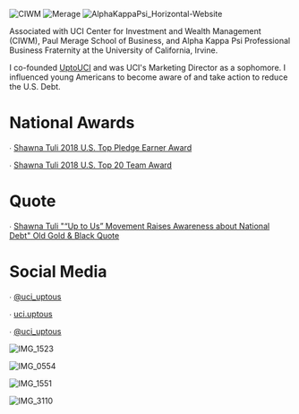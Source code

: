 ![CIWM](https://user-images.githubusercontent.com/19508013/165816069-482e371c-62f4-40d1-84bd-e127d8effee2.jpeg) 
![Merage](https://user-images.githubusercontent.com/19508013/165828651-fb0eb979-2623-4c65-a7d0-59dd0783c1ab.png)
![AlphaKappaPsi_Horizontal-Website](https://user-images.githubusercontent.com/19508013/165828670-e7e49f36-39ad-4b5a-a1d0-0f1b9b409618.png)

Associated with UCI Center for Investment and Wealth Management (CIWM), Paul Merage School of Business, and Alpha Kappa Psi Professional Business Fraternity at the University of California, Irvine. 

I co-founded [UptoUCI](https://www.instagram.com/uci.uptous/) and was UCI's Marketing Director as a sophomore. I influenced young Americans to become aware of and take action to reduce the U.S. Debt.

# National Awards
∙ [Shawna Tuli 2018 U.S. Top Pledge Earner Award](https://www.youracclaim.com/badges/e660888b-82cf-4037-9d9d-c98c06cacdec) 

∙ [Shawna Tuli 2018 U.S. Top 20 Team Award](https://www.youracclaim.com/badges/394c1643-1353-4cae-be98-bcb3cf066f04)

# Quote
∙ [Shawna Tuli "“Up to Us” Movement Raises Awareness about National Debt" Old Gold & Black Quote](https://wfuogb.com/5022/news/up-to-us-movement-raises-awareness-about-national-debt/)

# Social Media
∙ [@uci_uptous](https://twitter.com/uci_uptous)

∙ [uci.uptous](https://www.instagram.com/uci.uptous/)

∙ [@uci_uptous](https://www.facebook.com/uci.uptous)

![IMG_1523](https://user-images.githubusercontent.com/19508013/113177014-efc1a500-9201-11eb-8389-9a99f8ecb9e8.jpeg)

![IMG_0554](https://user-images.githubusercontent.com/19508013/111695103-f1e23780-87ef-11eb-89b3-b47df399521b.jpeg) 

![IMG_1551](https://user-images.githubusercontent.com/19508013/113496500-1f490980-94af-11eb-893a-def9b5bbd462.jpeg)

![IMG_3110](https://user-images.githubusercontent.com/19508013/131008292-c7addadc-b7e0-4e91-91e6-e9d41e9b7311.jpeg)
